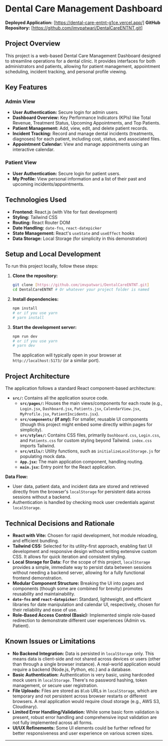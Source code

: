 # Dental Care Management Dashboard

**Deployed Application:** [https://dental-care-entnt-g1ce.vercel.app/]
**GitHub Repository:** [https://github.com/imvpatwari/DentalCareENTNT.git]

## Project Overview

This project is a web-based Dental Care Management Dashboard designed to streamline operations for a dental clinic. It provides interfaces for both administrators and patients, allowing for patient management, appointment scheduling, incident tracking, and personal profile viewing.

## Key Features

### Admin View
* **User Authentication:** Secure login for admin users.
* **Dashboard Overview:** Key Performance Indicators (KPIs) like Total Revenue, Treatment Status, Upcoming Appointments, and Top Patients.
* **Patient Management:** Add, view, edit, and delete patient records.
* **Incident Tracking:** Record and manage dental incidents (treatments, diagnoses) for each patient, including cost, status, and associated files.
* **Appointment Calendar:** View and manage appointments using an interactive calendar.

### Patient View
* **User Authentication:** Secure login for patient users.
* **My Profile:** View personal information and a list of their past and upcoming incidents/appointments.

## Technologies Used

* **Frontend:** React.js (with Vite for fast development)
* **Styling:** Tailwind CSS
* **Routing:** React Router DOM
* **Date Handling:** `date-fns`, `react-datepicker`
* **State Management:** React's `useState` and `useEffect` hooks
* **Data Storage:** Local Storage (for simplicity in this demonstration)

## Setup and Local Development

To run this project locally, follow these steps:

1.  **Clone the repository:**
    ```bash
    git clone [https://github.com/imvpatwari/DentalCareENTNT.git]
    cd DentalCareENTNT # Or whatever your project folder is named
    ```

2.  **Install dependencies:**
    ```bash
    npm install
    # or if you use yarn
    # yarn install
    ```

3.  **Start the development server:**
    ```bash
    npm run dev
    # or if you use yarn
    # yarn dev
    ```
    The application will typically open in your browser at `http://localhost:5173/` (or a similar port).

## Project Architecture

The application follows a standard React component-based architecture:

* **`src/`:** Contains all the application source code.
    * **`src/pages/`:** Houses the main views/components for each route (e.g., `Login.jsx`, `Dashboard.jsx`, `Patients.jsx`, `CalendarView.jsx`, `MyProfile.jsx`, `PatientIncidents.jsx`).
    * **`src/components/` (if any):** For smaller, reusable UI components (though this project might embed some directly within pages for simplicity).
    * **`src/styles/`:** Contains CSS files, primarily `Dashboard.css`, `Login.css`, and `Patients.css` for custom styling beyond Tailwind. `index.css` imports Tailwind.
    * **`src/utils/`:** Utility functions, such as `initializeLocalStorage.js` for populating mock data.
    * **`App.jsx`:** The main application component, handling routing.
    * **`main.jsx`:** Entry point for the React application.

**Data Flow:**
* User data, patient data, and incident data are stored and retrieved directly from the browser's `localStorage` for persistent data across sessions without a backend.
* Authentication is handled by checking mock user credentials against `localStorage`.

## Technical Decisions and Rationale

* **React with Vite:** Chosen for rapid development, hot module reloading, and efficient bundling.
* **Tailwind CSS:** Selected for its utility-first approach, enabling fast UI development and responsive design without writing extensive custom CSS. It allows for quick iteration and consistent styling.
* **Local Storage for Data:** For the scope of this project, `localStorage` provides a simple, immediate way to persist data between sessions without needing a backend server, allowing for a fully functional frontend demonstration.
* **Modular Component Structure:** Breaking the UI into pages and components (though some are combined for brevity) promotes reusability and maintainability.
* **`date-fns` and `react-datepicker`:** Standard, lightweight, and efficient libraries for date manipulation and calendar UI, respectively, chosen for their reliability and ease of use.
* **Role-Based Access Control (Basic):** Implemented simple role-based redirection to demonstrate different user experiences (Admin vs. Patient).

## Known Issues or Limitations

* **No Backend Integration:** Data is persisted in `localStorage` only. This means data is client-side and not shared across devices or users (other than through a single browser instance). A real-world application would require a backend (Node.js, Python, etc.) and a database.
* **Basic Authentication:** Authentication is very basic, using hardcoded mock users in `localStorage`. There's no password hashing, token management, or secure user registration.
* **File Uploads:** Files are stored as `Blob` URLs in `localStorage`, which are temporary and not persistent across browser restarts or different browsers. A real application would require cloud storage (e.g., AWS S3, Cloudinary).
* **Limited Error Handling/Validation:** While some basic form validation is present, robust error handling and comprehensive input validation are not fully implemented across all forms.
* **UI/UX Refinements:** Some UI elements could be further refined for better responsiveness and user experience on various screen sizes.

---